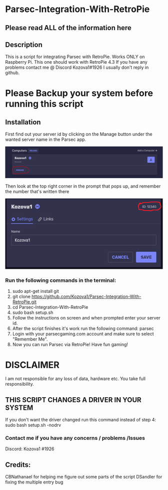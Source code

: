 # Parsec-Integration-With-RetroPie
## Please read ALL of the information here


## Description
This is a script for integrating Parsec with RetroPie.
Works ONLY on Raspberry Pi. 
This one should work with RetroPie 4.3
If you have any problems contact me @ Discord Kozova1#1926
I usually don't reply in github.

# Please Backup your system before running this script

## Installation

First find out your server id by clicking on the Manage button under the wanted server name in the Parsec app.


![image 1](https://raw.githubusercontent.com/Kozova1/Parsec-Integration-With-RetroPie/master/server_id1.PNG)


Then look at the top right corner in the prompt that pops up, and remember the number that's written there


![image 2](https://raw.githubusercontent.com/Kozova1/Parsec-Integration-With-RetroPie/master/server_id2.PNG)


### Run the following commands in the terminal:
  1. sudo apt-get install git
  2. git clone https://github.com/Kozova1/Parsec-Integration-With-RetroPie.git
  3. cd Parsec-Integration-With-RetroPie
  4. sudo bash setup.sh
  5. Follow the instructions on screen and when prompted enter your server id.
  6. After the script finishes it's work run the following command: parsec
  7. Login with your parsecgaming.com account and make sure to select "Remember Me".
  8. Now you can run Parsec via RetroPie! Have fun gaming!
  
 # DISCLAIMER
  I am not responsible for any loss of data, hardware etc.
  You take full responsibility.
  
 ##  THIS SCRIPT CHANGES A DRIVER IN YOUR SYSTEM
  If you don't want the driver changed run this command instead of step 4:
  sudo bash setup.sh -nodrv
  
###  Contact me if you have any concerns / problems /Issues
 
  Discord: Kozova1 #1926

Credits:
----------------
CBNathanael for helping me figure out some parts of the script
DSandler for fixing the multiple entry bug
